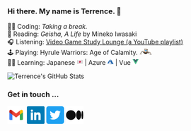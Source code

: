 ### Hi there. My name is Terrence. 👋 

👨‍💻 Coding: _Taking a break._  
📖 Reading: _Geisha, A Life_ by Mineko Iwasaki  
🎧 Listening: [Video Game Study Lounge (a YouTube playlist)](https://www.youtube.com/watch?v=KEAq7nxXYeI)  
🕹 Playing: Hyrule Warriors: Age of Calamity. <img src="https://raw.githubusercontent.com/terrencemm2/terrencemm2/main/assets/terrako.png" height=14 />  
👨‍🏫 Learning: Japanese <img src="https://raw.githubusercontent.com/terrencemm2/terrencemm2/main/assets/japanese_flag.png" height=14 /> | Azure <img src="https://raw.githubusercontent.com/terrencemm2/terrencemm2/main/assets/azure.png" height=14 /> | Vue <img src="https://raw.githubusercontent.com/TerrenceMM2/TerrenceMM2/main/assets/vue.png" height=14 />  

![Terrence's GitHub Stats](https://github-readme-stats.vercel.app/api?username=terrencemm2&count_private=true&show_icons=true&title_color=20c997&bg_color=333&text_color=eee&icon_color=20c997&hide_border=true)

### Get in touch ...

[<img src="https://raw.githubusercontent.com/terrencemm2/terrencemm2/main/assets/gmail_logo.png" height=40 />](mailto:terrencemm2@gmail.com) 
[<img src="https://raw.githubusercontent.com/terrencemm2/terrencemm2/main/assets/linkedin_logo.png" height=40 />](https://www.linkedin.com/in/terrencemahnken/)
[<img src="https://raw.githubusercontent.com/terrencemm2/terrencemm2/main/assets/twitter_logo.png" height=40 />](https://twitter.com/TerrenceMahnken)
[<img src="https://raw.githubusercontent.com/terrencemm2/terrencemm2/main/assets/medium_logo.png" height=40 />](https://medium.com/@terrencemm2)
